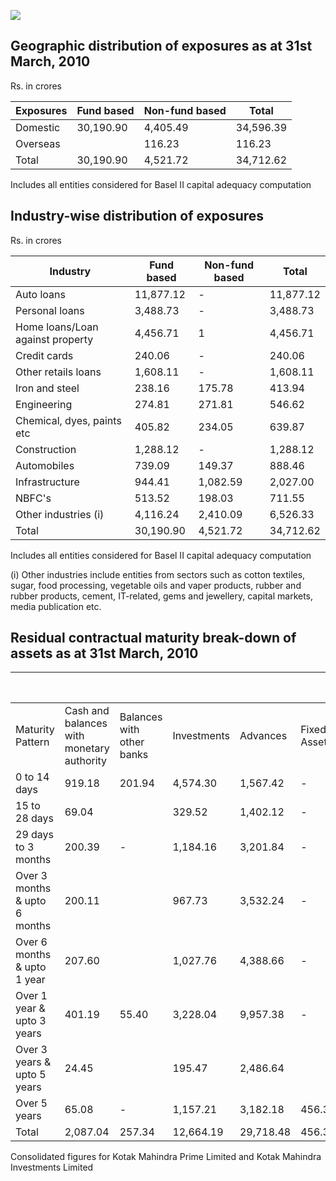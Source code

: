 ![](_page_0_Picture_0.jpeg)

## Geographic distribution of exposures as at 31st March, 2010

Rs. in crores

| Exposures | Fund based | Non-fund based | Total     |
|-----------|------------|----------------|-----------|
| Domestic  | 30,190.90  | 4,405.49       | 34,596.39 |
| Overseas  |            | 116.23         | 116.23    |
| Total     | 30,190.90  | 4,521.72       | 34,712.62 |

Includes all entities considered for Basel II capital adequacy computation

## Industry-wise distribution of exposures

Rs. in crores

| Industry                         | Fund based | Non-fund based | Total     |
|----------------------------------|------------|----------------|-----------|
| Auto loans                       | 11,877.12  | -              | 11,877.12 |
| Personal loans                   | 3,488.73   | -              | 3,488.73  |
| Home loans/Loan against property | 4,456.71   | 1              | 4,456.71  |
| Credit cards                     | 240.06     | -              | 240.06    |
| Other retails loans              | 1,608.11   | -              | 1,608.11  |
| Iron and steel                   | 238.16     | 175.78         | 413.94    |
| Engineering                      | 274.81     | 271.81         | 546.62    |
| Chemical, dyes, paints etc       | 405.82     | 234.05         | 639.87    |
| Construction                     | 1,288.12   | -              | 1,288.12  |
| Automobiles                      | 739.09     | 149.37         | 888.46    |
| Infrastructure                   | 944.41     | 1,082.59       | 2,027.00  |
| NBFC's                           | 513.52     | 198.03         | 711.55    |
| Other industries (i)             | 4,116.24   | 2,410.09       | 6,526.33  |
| Total                            | 30,190.90  | 4,521.72       | 34,712.62 |

Includes all entities considered for Basel II capital adequacy computation

(i) Other industries include entities from sectors such as cotton textiles, sugar, food processing, vegetable oils and vaper products, rubber and rubber products, cement, IT-related, gems and jewellery, capital markets, media publication etc.

## Residual contractual maturity break-down of assets as at 31st March, 2010

|                               |                                                    |                                 |             |           |              | RS. III Crofes |
|-------------------------------|----------------------------------------------------|---------------------------------|-------------|-----------|--------------|----------------|
| Maturity Pattern              | Cash and<br>balances with<br>monetary<br>authority | Balances<br>with other<br>banks | Investments | Advances  | Fixed Assets | Other Assets   |
| 0 to 14 days                  | 919.18                                             | 201.94                          | 4,574.30    | 1,567.42  | -            | 320.40         |
| 15 to 28 days                 | 69.04                                              |                                 | 329.52      | 1,402.12  | -            | 104.01         |
| 29 days to 3 months           | 200.39                                             | -                               | 1,184.16    | 3,201.84  | -            | 245.34         |
| Over 3 months & upto 6 months | 200.11                                             |                                 | 967.73      | 3,532.24  | -            | 58.88          |
| Over 6 months & upto 1 year   | 207.60                                             |                                 | 1,027.76    | 4,388.66  | -            | 1.21           |
| Over 1 year & upto 3 years    | 401.19                                             | 55.40                           | 3,228.04    | 9,957.38  | -            | 75.44          |
| Over 3 years & upto 5 years   | 24.45                                              |                                 | 195.47      | 2,486.64  |              |                |
| Over 5 years                  | 65.08                                              | -                               | 1,157.21    | 3,182.18  | 456.38       | 791.96         |
| Total                         | 2,087.04                                           | 257.34                          | 12,664.19   | 29,718.48 | 456.38       | 1,597.24       |

Consolidated figures for Kotak Mahindra Prime Limited and Kotak Mahindra Investments Limited